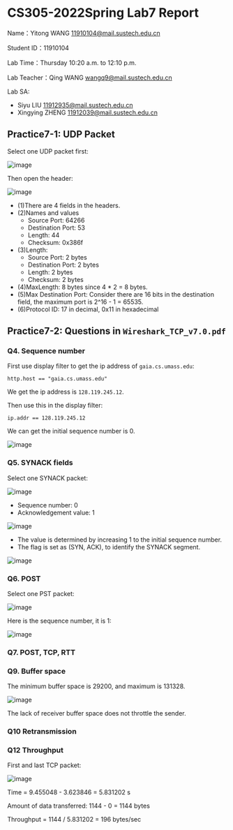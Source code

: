 # CS305-2022Spring Lab7 Report
Name：Yitong WANG 11910104@mail.sustech.edu.cn

Student ID：11910104

Lab Time：Thursday 10:20 a.m. to 12:10 p.m.

Lab Teacher：Qing WANG wangq9@mail.sustech.edu.cn

Lab SA:
- Siyu LIU 11912935@mail.sustech.edu.cn
- Xingying ZHENG 11912039@mail.sustech.edu.cn

## Practice7-1: UDP Packet
Select one UDP packet first:

![image](https://user-images.githubusercontent.com/64548919/161696500-120de7c3-6340-443f-99f4-4edb4607b02b.png)

Then open the header:

![image](https://user-images.githubusercontent.com/64548919/161696660-95876ae4-ea67-451c-ac06-a70c84f2e6f6.png)

- (1)There are 4 fields in the headers.
- (2)Names and values
  - Source Port: 64266
  - Destination Port: 53
  - Length: 44
  - Checksum: 0x386f
- (3)Length:
  - Source Port: 2 bytes
  - Destination Port: 2 bytes
  - Length: 2 bytes
  - Checksum: 2 bytes
- (4)MaxLength: 8 bytes since 4 * 2 = 8 bytes.
- (5)Max Destination Port: Consider there are 16 bits in the destination field, the maximum port is 2^16 - 1 = 65535.
- (6)Protocol ID: 17 in decimal, 0x11 in hexadecimal

## Practice7-2: Questions in `Wireshark_TCP_v7.0.pdf`
### Q4. Sequence number
First use display filter to get the ip address of `gaia.cs.umass.edu`:

```
http.host == "gaia.cs.umass.edu"
```

We get the ip address is `128.119.245.12`.

Then use this in the display filter:

```
ip.addr == 128.119.245.12
```

We can get the initial sequence number is 0.

![image](https://user-images.githubusercontent.com/64548919/161708749-7f35c67f-e0b7-495d-a42c-c4a7a26fc84f.png)

### Q5. SYNACK fields
Select one SYNACK packet: 

![image](https://user-images.githubusercontent.com/64548919/161709403-0cbfbf25-539f-4da9-88ce-2770303d56f0.png)

- Sequence number: 0
- Acknowledgement value: 1

![image](https://user-images.githubusercontent.com/64548919/161709851-47a66dd4-3968-4d17-951b-bfe492edad90.png)

- The value is determined by increasing 1 to the initial sequence number.
- The flag is set as (SYN, ACK), to identify the SYNACK segment.

![image](https://user-images.githubusercontent.com/64548919/161710593-b600fbdc-4782-480a-9f75-9cd698e6e813.png)

### Q6. POST
Select one PST packet:

![image](https://user-images.githubusercontent.com/64548919/161713424-d594f154-6d21-4808-af7a-5544c02572a6.png)

Here is the sequence number, it is 1:

![image](https://user-images.githubusercontent.com/64548919/161713386-69f1bfc9-3d0a-4698-8066-e3147c7eed3e.png)

### Q7. POST, TCP, RTT


### Q9. Buffer space
The minimum buffer space is 29200, and maximum is 131328.

![image](https://user-images.githubusercontent.com/64548919/161721309-08dc0708-114c-41aa-aabb-f7593f116703.png)

The lack of receiver buffer space does not throttle the sender.

### Q10 Retransmission


### Q12 Throughput
First and last TCP packet:

![image](https://user-images.githubusercontent.com/64548919/161724911-af788ee5-0bfb-49ff-8a71-6eec81645f66.png)

Time = 9.455048 - 3.623846 = 5.831202 s

Amount of data transferred: 1144 - 0 = 1144 bytes

Throughput = 1144 / 5.831202 = 196 bytes/sec

